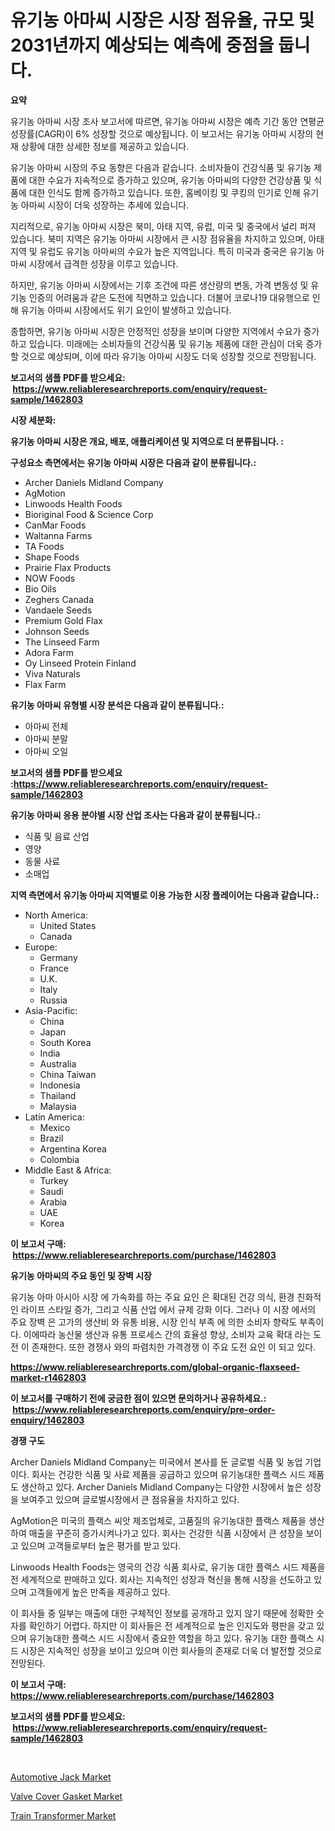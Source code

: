 <p><h1>유기농 아마씨 시장은 시장 점유율, 규모 및 2031년까지 예상되는 예측에 중점을 둡니다.</h1></p><p><strong>요약</strong></p>
<p><p>유기농 아마씨 시장 조사 보고서에 따르면, 유기농 아마씨 시장은 예측 기간 동안 연평균 성장률(CAGR)이 6% 성장할 것으로 예상됩니다. 이 보고서는 유기농 아마씨 시장의 현재 상황에 대한 상세한 정보를 제공하고 있습니다. </p><p>유기농 아마씨 시장의 주요 동향은 다음과 같습니다. 소비자들이 건강식품 및 유기농 제품에 대한 수요가 지속적으로 증가하고 있으며, 유기농 아마씨의 다양한 건강상품 및 식품에 대한 인식도 함께 증가하고 있습니다. 또한, 홈베이킹 및 쿠킹의 인기로 인해 유기농 아마씨 시장이 더욱 성장하는 추세에 있습니다.</p><p>지리적으로, 유기농 아마씨 시장은 북미, 아태 지역, 유럽, 미국 및 중국에서 널리 퍼져 있습니다. 북미 지역은 유기농 아마씨 시장에서 큰 시장 점유율을 차지하고 있으며, 아태 지역 및 유럽도 유기농 아마씨의 수요가 높은 지역입니다. 특히 미국과 중국은 유기농 아마씨 시장에서 급격한 성장을 이루고 있습니다.</p><p>하지만, 유기농 아마씨 시장에서는 기후 조건에 따른 생산량의 변동, 가격 변동성 및 유기농 인증의 어려움과 같은 도전에 직면하고 있습니다. 더불어 코로나19 대유행으로 인해 유기농 아마씨 시장에서도 위기 요인이 발생하고 있습니다.</p><p>종합하면, 유기농 아마씨 시장은 안정적인 성장을 보이며 다양한 지역에서 수요가 증가하고 있습니다. 미래에는 소비자들의 건강식품 및 유기농 제품에 대한 관심이 더욱 증가할 것으로 예상되며, 이에 따라 유기농 아마씨 시장도 더욱 성장할 것으로 전망됩니다.</p></p>
<p><strong>보고서의 샘플 PDF를 받으세요: &nbsp;<a href="https://www.reliableresearchreports.com/enquiry/request-sample/1462803">https://www.reliableresearchreports.com/enquiry/request-sample/1462803</a></strong></p>
<p><strong>시장 세분화:</strong></p>
<p><strong> 유기농 아마씨 시장은 개요, 배포, 애플리케이션 및 지역으로 더 분류됩니다. :</strong></p>
<p><strong>구성요소 측면에서는 유기농 아마씨 시장은 다음과 같이 분류됩니다.:</strong></p>
<p><ul><li>Archer Daniels Midland Company</li><li>AgMotion</li><li>Linwoods Health Foods</li><li>Bioriginal Food & Science Corp</li><li>CanMar Foods</li><li>Waltanna Farms</li><li>TA Foods</li><li>Shape Foods</li><li>Prairie Flax Products</li><li>NOW Foods</li><li>Bio Oils</li><li>Zeghers Canada</li><li>Vandaele Seeds</li><li>Premium Gold Flax</li><li>Johnson Seeds</li><li>The Linseed Farm</li><li>Adora Farm</li><li>Oy Linseed Protein Finland</li><li>Viva Naturals</li><li>Flax Farm</li></ul></p>
<p><strong> 유기농 아마씨 유형별 시장 분석은 다음과 같이 분류됩니다.:</strong></p>
<p><ul><li>아마씨 전체</li><li>아마씨 분말</li><li>아마씨 오일</li></ul></p>
<p><strong>보고서의 샘플 PDF를 받으세요 :<a href="https://www.reliableresearchreports.com/enquiry/request-sample/1462803">https://www.reliableresearchreports.com/enquiry/request-sample/1462803</a></strong></p>
<p><strong> 유기농 아마씨 응용 분야별 시장 산업 조사는 다음과 같이 분류됩니다.:</strong></p>
<p><ul><li>식품 및 음료 산업</li><li>영양</li><li>동물 사료</li><li>소매업</li></ul></p>
<p><strong>지역 측면에서 유기농 아마씨 지역별로 이용 가능한 시장 플레이어는 다음과 같습니다.:</strong></p>
<p><ul>
    <li>
        North America:
        <ul>
            <li>United States</li>
            <li>Canada</li>
        </ul>
    </li>
    <li>
        Europe:
        <ul>
            <li>Germany</li>
            <li>France</li>
            <li>U.K.</li>
            <li>Italy</li>
            <li>Russia</li>
        </ul>
    </li>
    <li>
        Asia-Pacific:
        <ul>
            <li>China</li>
            <li>Japan</li>
            <li>South Korea</li>
            <li>India</li>
            <li>Australia</li>
            <li>China Taiwan</li>
            <li>Indonesia</li>
            <li>Thailand</li>
            <li>Malaysia</li>
        </ul>
    </li>
    <li>
        Latin America:
        <ul>
            <li>Mexico</li>
            <li>Brazil</li>
            <li>Argentina Korea</li>
            <li>Colombia</li>
        </ul>
    </li>
    <li>
        Middle East & Africa:
        <ul>
            <li>Turkey</li>
            <li>Saudi</li>
            <li>Arabia</li>
            <li>UAE</li>
            <li>Korea</li>
        </ul>
    </li>
    </ul></p>
<p><strong>이 보고서 구매: &nbsp;<a href="https://www.reliableresearchreports.com/purchase/1462803">https://www.reliableresearchreports.com/purchase/1462803</a></strong></p>
<p><strong>유기농 아마씨의 주요 동인 및 장벽 시장</strong></p>
<p><p>유기농 아마 아시아 시장 에 가속화를 하는 주요 요인 은 확대된 건강 의식, 환경 친화적 인 라이프 스타일 증가, 그리고 식품 산업 에서 규제 강화 이다. 그러나 이 시장 에서의 주요 장벽 은 고가의 생산비 와 유통 비용, 시장 인식 부족 에 의한 소비자 향락도 부족이다. 이에따라 농산물 생산과 유통 프로세스 간의 효율성 향상, 소비자 교육 확대 라는 도전 이 존재한다. 또한 경쟁사 와의 파렴치한 가격경쟁 이 주요 도전 요인 이 되고 있다.</p></p>
<p><strong><a href="https://www.reliableresearchreports.com/global-organic-flaxseed-market-r1462803">https://www.reliableresearchreports.com/global-organic-flaxseed-market-r1462803</a></strong></p>
<p><strong>이 보고서를 구매하기 전에 궁금한 점이 있으면 문의하거나 공유하세요.: &nbsp;<a href="https://www.reliableresearchreports.com/enquiry/pre-order-enquiry/1462803">https://www.reliableresearchreports.com/enquiry/pre-order-enquiry/1462803</a></strong></p>
<p><strong>경쟁 구도</strong></p>
<p><p>Archer Daniels Midland Company는 미국에서 본사를 둔 글로벌 식품 및 농업 기업이다. 회사는 건강한 식품 및 사료 제품을 공급하고 있으며 유기농대한 플랙스 시드 제품도 생산하고 있다. Archer Daniels Midland Company는 다양한 시장에서 높은 성장을 보여주고 있으며 글로벌시장에서 큰 점유율을 차지하고 있다.</p><p>AgMotion은 미국의 플랙스 씨앗 제조업체로, 고품질의 유기농대한 플랙스 제품을 생산하여 매출을 꾸준히 증가시켜나가고 있다. 회사는 건강한 식품 시장에서 큰 성장을 보이고 있으며 고객들로부터 높은 평가를 받고 있다.</p><p>Linwoods Health Foods는 영국의 건강 식품 회사로, 유기농 대한 플랙스 시드 제품을 전 세계적으로 판매하고 있다. 회사는 지속적인 성장과 혁신을 통해 시장을 선도하고 있으며 고객들에게 높은 만족을 제공하고 있다.</p><p>이 회사들 중 일부는 매출에 대한 구체적인 정보를 공개하고 있지 않기 때문에 정확한 숫자를 확인하기 어렵다. 하지만 이 회사들은 전 세계적으로 높은 인지도와 평판을 갖고 있으며 유기농대한 플랙스 시드 시장에서 중요한 역할을 하고 있다. 유기농 대한 플랙스 시드 시장은 지속적인 성장을 보이고 있으며 이런 회사들의 존재로 더욱 더 발전할 것으로 전망된다.</p></p>
<p><strong>이 보고서 구매: &nbsp; <a href="https://www.reliableresearchreports.com/purchase/1462803">https://www.reliableresearchreports.com/purchase/1462803</a></strong></p>
<p><strong>보고서의 샘플 PDF를 받으세요: &nbsp;<a href="https://www.reliableresearchreports.com/enquiry/request-sample/1462803">https://www.reliableresearchreports.com/enquiry/request-sample/1462803</a></strong><strong></strong></p>
<p>&nbsp;</p>
<p><p><a href="https://github.com/GroverBarry/Market-Research-Report-List-4/blob/main/automotive-jack-market.md">Automotive Jack Market</a></p><p><a href="https://github.com/wusalecollins540tpqoz/Market-Research-Report-List-2/blob/main/valve-cover-gasket-market.md">Valve Cover Gasket Market</a></p><p><a href="https://github.com/kathiaseamanalvaradovlprc2h/Market-Research-Report-List-2/blob/main/train-transformer-market.md">Train Transformer Market</a></p></p>
